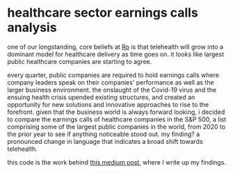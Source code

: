 # healthcare sector earnings calls analysis

one of our longstanding, core beliefs at [Ro](ro.co) is that telehealth will grow into a dominant model for healthcare delivery as time goes on. it looks like largest public healthcare companies are starting to agree.

every quarter, public companies are required to hold earnings calls where company leaders speak on their companies' performance as well as the larger business environment. the onslaught of the Covid-19 virus and the ensuing health crisis upended existing structures, and created an opportunity for new solutions and innovative approaches to rise to the forefront. given that the business world is always forward looking, i decided to compare the earnings calls of healthcare companies in the S&P 500, a list comprising some of the largest public companies in the world, from 2020 to the prior year to see if anything noticeable stood out. my finding? a pronounced change in language that indicates a broad shift towards telehealth.

this code is the work behind [this medium post](https://medium.com/ro-data-team-blog/words-before-action-what-public-healthcare-companies-earnings-call-mean-for-telehealth-s-future-858f1c9b56d0), where I write up my findings.
